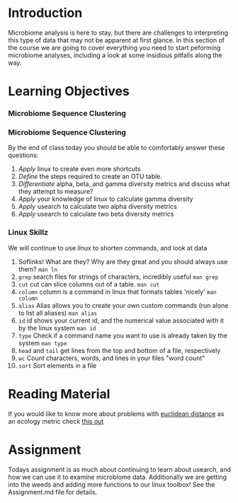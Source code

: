 
# Introduction

Microbiome analysis is here to stay, but there are challenges to interpreting this type of data that may not be apparent at first glance.  In this section of the course we are going to cover everything you need to start peforming microbiome analyses, including a look at some insidious pitfalls along the way.

# Learning Objectives

### Microbiome Sequence Clustering

### Microbiome Sequence Clustering

By the end of class today you should be able to comfortably answer these questions:
1. _Apply_ linux to create even more shortcuts
1. _Define_ the steps required to create an OTU table.
1. _Differentiate_ alpha, beta, and gamma diversity metrics and discuss what they attempt to measure?
1. _Apply_ your knowledge of linux to calculate gamma diversity
1. _Apply_ usearch to calculate two alpha diversity metrics
1. _Apply_ usearch to calculate two beta diversity metrics

### Linux Skillz

We will continue to use *linux* to shorten commands, and look at data
1. Soflinks! What are they? Why are they great and you should always use them? `man ln`
1. `grep` search files for strings of characters, incredibly useful `man grep`
1. `cut`  cut can slice columns out of a table. `man cut`
1. `column` column is a command in linux that formats tables 'nicely' `man column`
1. `alias` Alias allows you to create your own custom commands (run alone to list all aliases) `man alias`
1. `id` id shows your current id, and the numerical value associated with it by the linux system `man id`
1. `type` Check if a command name you want to use is already taken by the system `man type`
1. `head` and `tail` get lines from the top and bottom of a file, respectively
1. `wc` Count characters, words, and lines in your files "word count"
1. `sort` Sort elements in a file

# Reading Material

If you would like to know more about problems with [euclidean distance](https://en.wikipedia.org/wiki/Euclidean_distance) as an ecology metric check [this out](https://davidzeleny.net/blog/2022/03/17/euclidean-distance-is-sensitive-to-double-zero-problem-while-hellinger-is-not-visualization/) 

# Assignment

Todays assignment is as much about continuing to learn about usearch, and how we can use it to examine microbiome data. 
Additionally we are getting into the weeds and adding more functions to our linux toolbox! See the Assignment.md file for details.